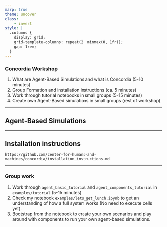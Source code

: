 ```yaml
---
marp: true
theme: uncover
class:
    - invert
style: |
  .columns {
    display: grid;
    grid-template-columns: repeat(2, minmax(0, 1fr));
    gap: 1rem;
  }
---
```

### Concordia Workshop
1. What are Agent-Based Simulations and what is Concordia (5-10 minutes)
2. Group Formation and installation instructions (ca. 5 minutes)
3. Work through tutorial notebooks in small groups (5-15 minutes)
4. Create own Agent-Based simulations in small groups (rest of workshop)

---

## Agent-Based Simulations

---

## Installation instructions
`https://github.com/center-for-humans-and-machines/concordia/installation_instructions.md`

---
### Group work
1. Work through `agent_basic_tutorial` and `agent_components_tutorial` in `examples/tutorial` (5-15 minutes)
2. Check my notebook `examples/lets_get_lunch.ipynb` to get an understanding of how a full system works (No need to execute cells yet).
3. Bootstrap from the notebook to create your own scenarios and play around with components to run your own agent-based simulations.
